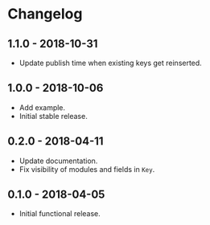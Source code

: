 # Changelog

## 1.1.0 - 2018-10-31

 - Update publish time when existing keys get reinserted.

## 1.0.0 - 2018-10-06

 - Add example.
 - Initial stable release.

## 0.2.0 - 2018-04-11

 - Update documentation.
 - Fix visibility of modules and fields in `Key`.

## 0.1.0 - 2018-04-05

 - Initial functional release.
